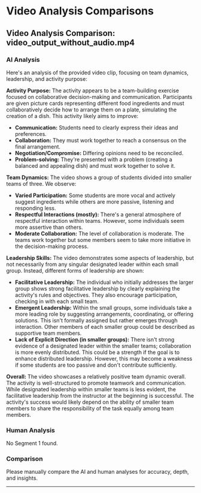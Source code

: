 # Video Analysis Comparisons


## Video Analysis Comparison: video_output_without_audio.mp4

### AI Analysis
Here's an analysis of the provided video clip, focusing on team dynamics, leadership, and activity purpose:

**Activity Purpose:** The activity appears to be a team-building exercise focused on collaborative decision-making and communication.  Participants are given picture cards representing different food ingredients and must collaboratively decide how to arrange them on a plate, simulating the creation of a dish. This activity likely aims to improve:

* **Communication:**  Students need to clearly express their ideas and preferences.
* **Collaboration:** They must work together to reach a consensus on the final arrangement.
* **Negotiation/Compromise:**  Differing opinions need to be reconciled.
* **Problem-solving:**  They're presented with a problem (creating a balanced and appealing dish) and must work together to solve it.


**Team Dynamics:** The video shows a group of students divided into smaller teams of three.  We observe:

* **Varied Participation:** Some students are more vocal and actively suggest ingredients while others are more passive, listening and responding less.
* **Respectful Interactions (mostly):**  There's a general atmosphere of respectful interaction within teams.  However, some individuals seem more assertive than others.
* **Moderate Collaboration:** The level of collaboration is moderate. The teams work together but some members seem to take more initiative in the decision-making process.


**Leadership Skills:**  The video demonstrates some aspects of leadership, but not necessarily from any singular designated leader within each small group.  Instead, different forms of leadership are shown:

* **Facilitative Leadership:** The individual who initially addresses the larger group shows strong facilitative leadership by clearly explaining the activity's rules and objectives.  They also encourage participation, checking in with each small team.
* **Emergent Leadership:** Within the small groups, some individuals take a more leading role by suggesting arrangements, coordinating, or offering solutions.  This isn't formally assigned but rather emerges through interaction.  Other members of each smaller group could be described as supportive team members.
* **Lack of Explicit Direction (in smaller groups):**  There isn't strong evidence of a designated leader within the smaller teams; collaboration is more evenly distributed. This could be a strength if the goal is to enhance distributed leadership.  However, this may become a weakness if some students are too passive and don't contribute sufficiently.


**Overall:** The video showcases a relatively positive team dynamic overall.  The activity is well-structured to promote teamwork and communication. While designated leadership within smaller teams is less evident, the facilitative leadership from the instructor at the beginning is successful.  The activity's success would likely depend on the ability of smaller team members to share the responsibility of the task equally among team members.


### Human Analysis
No Segment 1 found.

### Comparison
Please manually compare the AI and human analyses for accuracy, depth, and insights.

---

